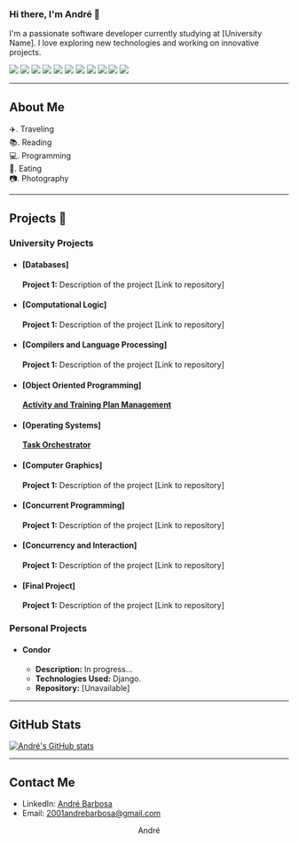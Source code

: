 ### Hi there, I'm André 👋

I'm a passionate software developer currently studying at [University Name]. I love exploring new technologies and working on innovative projects.

<p>
  <img src="https://img.shields.io/badge/python-3670A0?style=for-the-badge&logo=python&logoColor=ffdd54" />
  <img src="https://img.shields.io/badge/c-%2300599C.svg?style=for-the-badge&logo=c&logoColor=white" />
  <img src="https://img.shields.io/badge/c%23-%23239120.svg?style=for-the-badge&logo=csharp&logoColor=white" />
  <img src="https://img.shields.io/badge/java-%23ED8B00.svg?style=for-the-badge&logo=openjdk&logoColor=white" />
  <img src="https://img.shields.io/badge/Haskell-5e5086?style=for-the-badge&logo=haskell&logoColor=white" />
  <img src="https://img.shields.io/badge/php-%23777BB4.svg?style=for-the-badge&logo=php&logoColor=white" />
  <img src="https://img.shields.io/badge/DJANGO-REST-ff1709?style=for-the-badge&logo=django&logoColor=white&color=ff1709&labelColor=gray" />
  <img src="https://img.shields.io/badge/MySQL-00000F?style=for-the-badge&logo=mysql&logoColor=white" />
  <img src="https://img.shields.io/badge/MariaDB-003545?style=for-the-badge&logo=mariadb&logoColor=white" /> 
  <img src="https://img.shields.io/badge/MongoDB-%234ea94b.svg?style=for-the-badge&logo=mongodb&logoColor=white" />
  <img src="https://img.shields.io/badge/git-%23F05033.svg?style=for-the-badge&logo=git&logoColor=white" />
</p>

---

## About Me

✈️. Traveling  
📚. Reading  
💻. Programming  
🍜. Eating  
📷. Photography  

---

## Projects 📂

### University Projects

- #### [Databases]
  **Project 1:** Description of the project [Link to repository]

- #### [Computational Logic]
  **Project 1:** Description of the project [Link to repository]

- #### [Compilers and Language Processing]
  **Project 1:** Description of the project [Link to repository]
  
- #### [Object Oriented Programming]
  [**Activity and Training Plan Management**](https://github.com/Eucl2/POO-2024)
  
- #### [Operating Systems]
  [**Task Orchestrator**](https://github.com/Eucl2/Operating-Systems)

- #### [Computer Graphics]
  **Project 1:** Description of the project [Link to repository]

- #### [Concurrent Programming]
  **Project 1:** Description of the project [Link to repository]

- #### [Concurrency and Interaction]
  **Project 1:** Description of the project [Link to repository]

- #### [Final Project]
  **Project 1:** Description of the project [Link to repository]

### Personal Projects

- #### Condor
  - **Description:** In progress...
  - **Technologies Used:** Django.
  - **Repository:** [Unavailable]

---

## GitHub Stats

[![André's GitHub stats](https://github-readme-stats.vercel.app/api?username=Eucl2)](https://github.com/anuraghazra/github-readme-stats)

---

## Contact Me

- LinkedIn: [André Barbosa](www.linkedin.com/in/andré-oliveira-barbosa)
- Email: 2001andrebarbosa@gmail.com

<p align="center"> André </p>
